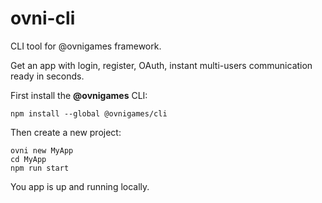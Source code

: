 # ovni-cli

CLI tool for @ovnigames framework.

Get an app with login, register, OAuth, instant multi-users communication ready in
seconds.

First install the **@ovnigames** CLI:

```shell
npm install --global @ovnigames/cli
```

Then create a new project:

```shell
ovni new MyApp
cd MyApp
npm run start
```

You app is up and running locally.

